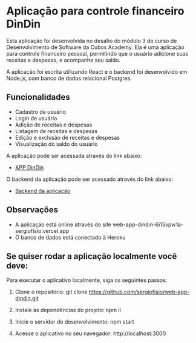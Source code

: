 # Aplicação para controle financeiro DinDin

Esta aplicação foi desenvolvida no desafio do módulo 3 do curso de Desenvolvimento de Software da Cubos Academy. Ela é uma aplicação para controle financeiro pessoal, permitindo que o usuário adicione suas receitas e despesas, e acompanhe seu saldo.

A aplicação foi escrita utilizando React e o backend foi desenvolvido em Node.js, com banco de dados relacional Postgres.

## Funcionalidades

- Cadastro de usuário
- Login de usuário
- Adição de receitas e despesas
- Listagem de receitas e despesas
- Edição e exclusão de receitas e despesas
- Visualização do saldo do usuário

A aplicação pode ser acessada através do link abaixo:

- <a href="https://web-app-dindin-71mg9pp6h-sergiofisio.vercel.app/" target="_blank">APP DinDin</a>

O backend da aplicação pode ser acessado através do link abaixo:

- <a href="https://github.com/sergiofisio/server-app-dindin" target="_blank">Backend da aplicação</a>

## Observações

- A aplicação está online através do site web-app-dindin-6i15vpw1a-sergiofisio.vercel.app
- O banco de dados está conectado à Heroku

## Se quiser rodar a aplicação localmente você deve:

Para executar o aplicativo localmente, siga os seguintes passos:

1. Clone o repositório: git clone https://github.com/sergiofisio/web-app-dindin.git

2. Instale as dependências do projeto: npm ii

3. Inicie o servidor de desenvolvimento: npm start

4. Acesse o aplicativo no seu navegador: http://localhost:3000
